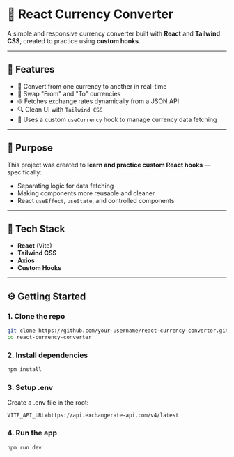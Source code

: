# 💱 React Currency Converter

A simple and responsive currency converter built with **React** and **Tailwind CSS**, created to practice using **custom hooks**.

---

## 📌 Features

- 🔁 Convert from one currency to another in real-time
- 🔄 Swap "From" and "To" currencies
- 🌐 Fetches exchange rates dynamically from a JSON API
- 🔍 Clean UI with `Tailwind CSS`
- 🧠 Uses a custom `useCurrency` hook to manage currency data fetching

---

## 🧠 Purpose

This project was created to **learn and practice custom React hooks** — specifically:

- Separating logic for data fetching
- Making components more reusable and cleaner
- React `useEffect`, `useState`, and controlled components

---

## 🧩 Tech Stack

- **React** (Vite)
- **Tailwind CSS**
- **Axios**
- **Custom Hooks**

---

## ⚙️ Getting Started

### 1. Clone the repo

```bash
git clone https://github.com/your-username/react-currency-converter.git
cd react-currency-converter
```
### 2. Install dependencies
```bash
npm install
```

### 3. Setup .env   
Create a .env file in the root:
```env
VITE_API_URL=https://api.exchangerate-api.com/v4/latest
```

### 4. Run the app
```bash
npm run dev
```


